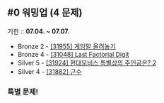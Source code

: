 ## #0 워밍업 (4 문제)

기한 :: **07.04. ~ 07.07.**

- Bronze 2 - [[31955] 게임말 올려놓기](https://www.acmicpc.net/problem/31995)
- Bronze 4 - [[31048] Last Factorial Digit](https://www.acmicpc.net/problem/31048)
- Silver 5 - [[31924] 현대모비스 특별상의 주인공은? 2](https://www.acmicpc.net/problem/31924)
- Silver 4 - [[31882] 근수](https://www.acmicpc.net/problem/31882)

### 특별 문제!
